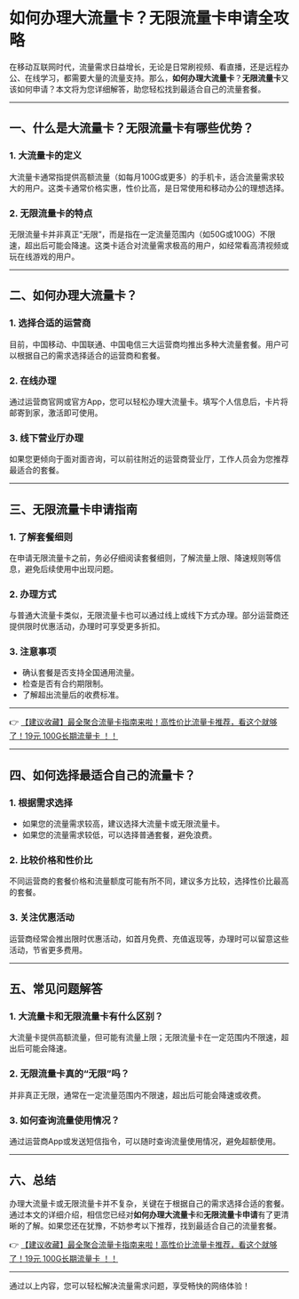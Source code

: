 # 如何办理大流量卡？无限流量卡申请全攻略

在移动互联网时代，流量需求日益增长，无论是日常刷视频、看直播，还是远程办公、在线学习，都需要大量的流量支持。那么，**如何办理大流量卡**？**无限流量卡**又该如何申请？本文将为您详细解答，助您轻松找到最适合自己的流量套餐。

---

## 一、什么是大流量卡？无限流量卡有哪些优势？

### 1. 大流量卡的定义
大流量卡通常指提供高额流量（如每月100G或更多）的手机卡，适合流量需求较大的用户。这类卡通常价格实惠，性价比高，是日常使用和移动办公的理想选择。

### 2. 无限流量卡的特点
无限流量卡并非真正“无限”，而是指在一定流量范围内（如50G或100G）不限速，超出后可能会降速。这类卡适合对流量需求极高的用户，如经常看高清视频或玩在线游戏的用户。

---

## 二、如何办理大流量卡？

### 1. 选择合适的运营商
目前，中国移动、中国联通、中国电信三大运营商均推出多种大流量套餐。用户可以根据自己的需求选择适合的运营商和套餐。

### 2. 在线办理
通过运营商官网或官方App，您可以轻松办理大流量卡。填写个人信息后，卡片将邮寄到家，激活即可使用。

### 3. 线下营业厅办理
如果您更倾向于面对面咨询，可以前往附近的运营商营业厅，工作人员会为您推荐最适合的套餐。

---

## 三、无限流量卡申请指南

### 1. 了解套餐细则
在申请无限流量卡之前，务必仔细阅读套餐细则，了解流量上限、降速规则等信息，避免后续使用中出现问题。

### 2. 办理方式
与普通大流量卡类似，无限流量卡也可以通过线上或线下方式办理。部分运营商还提供限时优惠活动，办理时可享受更多折扣。

### 3. 注意事项
- 确认套餐是否支持全国通用流量。
- 检查是否有合约期限制。
- 了解超出流量后的收费标准。

---

👉 [【建议收藏】最全聚合流量卡指南来啦！高性价比流量卡推荐，看这个就够了！19元 100G长期流量卡 ！！](https://bit.ly/Liuliangka)

---

## 四、如何选择最适合自己的流量卡？

### 1. 根据需求选择
- 如果您的流量需求较高，建议选择大流量卡或无限流量卡。
- 如果您的流量需求较低，可以选择普通套餐，避免浪费。

### 2. 比较价格和性价比
不同运营商的套餐价格和流量额度可能有所不同，建议多方比较，选择性价比最高的套餐。

### 3. 关注优惠活动
运营商经常会推出限时优惠活动，如首月免费、充值返现等，办理时可以留意这些活动，节省更多费用。

---

## 五、常见问题解答

### 1. 大流量卡和无限流量卡有什么区别？
大流量卡提供高额流量，但可能有流量上限；无限流量卡在一定范围内不限速，超出后可能会降速。

### 2. 无限流量卡真的“无限”吗？
并非真正无限，通常在一定流量范围内不限速，超出后可能会降速或收费。

### 3. 如何查询流量使用情况？
通过运营商App或发送短信指令，可以随时查询流量使用情况，避免超额使用。

---

## 六、总结

办理大流量卡或无限流量卡并不复杂，关键在于根据自己的需求选择合适的套餐。通过本文的详细介绍，相信您已经对**如何办理大流量卡**和**无限流量卡申请**有了更清晰的了解。如果您还在犹豫，不妨参考以下推荐，找到最适合自己的流量套餐。

👉 [【建议收藏】最全聚合流量卡指南来啦！高性价比流量卡推荐，看这个就够了！19元 100G长期流量卡 ！！](https://bit.ly/Liuliangka)

---

通过以上内容，您可以轻松解决流量需求问题，享受畅快的网络体验！